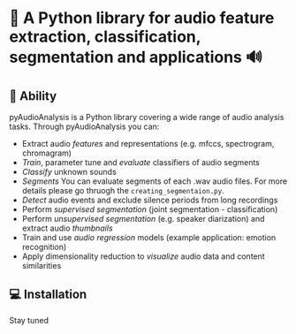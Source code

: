 # 🐍 A Python library for audio feature extraction, classification, segmentation and applications 🔊

## 💪 Ability
pyAudioAnalysis is a Python library covering a wide range of audio analysis tasks. Through pyAudioAnalysis you can:
 * Extract audio *features* and representations (e.g. mfccs, spectrogram, chromagram)
 * *Train*, parameter tune and *evaluate* classifiers of audio segments
 * *Classify* unknown sounds
 * *Segments* You can evaluate segments of each .wav audio files. For more details please go thruogh the `creating_segmentaion.py`.
 * *Detect* audio events and exclude silence periods from long recordings
 * Perform *supervised segmentation* (joint segmentation - classification)
 * Perform *unsupervised segmentation* (e.g. speaker diarization) and extract audio *thumbnails*
 * Train and use *audio regression* models (example application: emotion recognition)
 * Apply dimensionality reduction to *visualize* audio data and content similarities

 ## 💻 Installation
Stay tuned